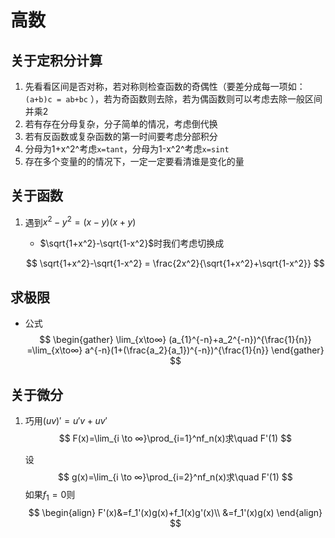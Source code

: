 # 高数

## 关于定积分计算

1. 先看看区间是否对称，若对称则检查函数的奇偶性（要差分成每一项如：`(a+b)c = ab+bc` ），若为奇函数则去除，若为偶函数则可以考虑去除一般区间并乘2
2. 若有存在分母复杂，分子简单的情况，考虑倒代换
3. 若有反函数或复杂函数的第一时间要考虑分部积分
4. 分母为1+x^2^考虑`x=tant`，分母为1-x^2^考虑`x=sint`
5. 存在多个变量的的情况下，一定一定要看清谁是变化的量

## 关于函数

1. 遇到$x^2-y^2=(x-y)(x+y)$

   - $\sqrt{1+x^2}-\sqrt{1-x^2}$时我们考虑切换成

   $$
   \sqrt{1+x^2}-\sqrt{1-x^2} = \frac{2x^2}{\sqrt{1+x^2}+\sqrt{1-x^2}}
   $$

   

## 求极限

- 公式
  $$
  \begin{gather}
     \lim_{x\to∞} (a_{1}^{-n}+a_2^{-n})^{\frac{1}{n}}
     =\lim_{x\to∞} a^{-n}(1+(\frac{a_2}{a_1})^{-n})^{\frac{1}{n}}
     \end{gather}
  $$



## 关于微分

1. 巧用$(uv)'=u'v+uv'$
   $$
   F(x)=\lim_{i \to ∞}\prod_{i=1}^nf_n(x)求\quad F'(1)
   $$
   
   设
   $$
   g(x)=\lim_{i \to ∞}\prod_{i=2}^nf_n(x)求\quad F'(1)
   $$
   如果$f_1=0$则
   $$
   \begin{align}
   F'(x)&=f_1'(x)g(x)+f_1(x)g'(x)\\
   &=f_1'(x)g(x)
   \end{align}
   $$
   
   
   